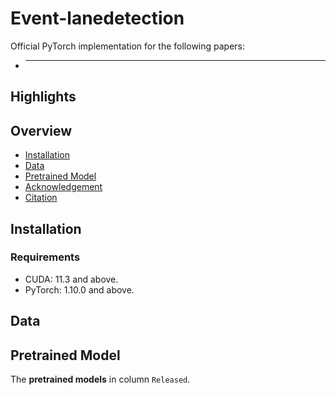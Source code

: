 # Event-lanedetection
Official PyTorch implementation for the following papers:
- ** **  


## Highlights


## Overview
- [Installation](#installation)
- [Data](#data-preparation)
- [Pretrained Model](#model-zoo)
- [Acknowledgement](#acknowledgement)
- [Citation](#citation)



## Installation
### Requirements
- CUDA: 11.3 and above.
- PyTorch: 1.10.0 and above.

## Data 


## Pretrained Model
The **pretrained models** in column `Released`.

